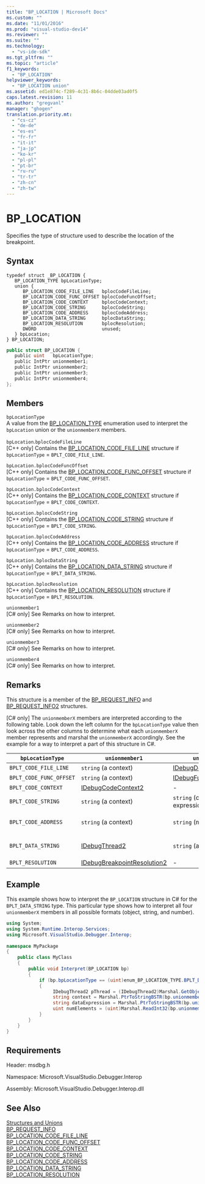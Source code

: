 ```yaml
---
title: "BP_LOCATION | Microsoft Docs"
ms.custom: ""
ms.date: "11/01/2016"
ms.prod: "visual-studio-dev14"
ms.reviewer: ""
ms.suite: ""
ms.technology: 
  - "vs-ide-sdk"
ms.tgt_pltfrm: ""
ms.topic: "article"
f1_keywords: 
  - "BP_LOCATION"
helpviewer_keywords: 
  - "BP_LOCATION union"
ms.assetid: ed1e874c-f289-4c31-8b6c-04dde03ad0f5
caps.latest.revision: 11
ms.author: "gregvanl"
manager: "ghogen"
translation.priority.mt: 
  - "cs-cz"
  - "de-de"
  - "es-es"
  - "fr-fr"
  - "it-it"
  - "ja-jp"
  - "ko-kr"
  - "pl-pl"
  - "pt-br"
  - "ru-ru"
  - "tr-tr"
  - "zh-cn"
  - "zh-tw"
---
```

# BP_LOCATION
Specifies the type of structure used to describe the location of the breakpoint.  
  
## Syntax  
  
```cpp#  
typedef struct _BP_LOCATION {  
   BP_LOCATION_TYPE bpLocationType;  
   union {  
      BP_LOCATION_CODE_FILE_LINE   bplocCodeFileLine;  
      BP_LOCATION_CODE_FUNC_OFFSET bplocCodeFuncOffset;  
      BP_LOCATION_CODE_CONTEXT     bplocCodeContext;  
      BP_LOCATION_CODE_STRING      bplocCodeString;  
      BP_LOCATION_CODE_ADDRESS     bplocCodeAddress;  
      BP_LOCATION_DATA_STRING      bplocDataString;  
      BP_LOCATION_RESOLUTION       bplocResolution;  
      DWORD                        unused;  
   } bpLocation;  
} BP_LOCATION;  
```  
  
```c#  
public struct BP_LOCATION {  
   public uint   bpLocationType;  
   public IntPtr unionmember1;  
   public IntPtr unionmember2;  
   public IntPtr unionmember3;  
   public IntPtr unionmember4;  
};  
```  
  
## Members  
 `bpLocationType`  
 A value from the [BP_LOCATION_TYPE](../../../extensibility/debugger/reference/bp-location-type.md) enumeration used to interpret the `bpLocation` union or the `unionmemberX` members.  
  
 `bpLocation`.`bplocCodeFileLine`  
 [C++ only] Contains the [BP_LOCATION_CODE_FILE_LINE](../../../extensibility/debugger/reference/bp-location-code-file-line.md) structure if `bpLocationType` = `BPLT_CODE_FILE_LINE`.  
  
 `bpLocation.bplocCodeFuncOffset`  
 [C++ only] Contains the [BP_LOCATION_CODE_FUNC_OFFSET](../../../extensibility/debugger/reference/bp-location-code-func-offset.md) structure if `bpLocationType` = `BPLT_CODE_FUNC_OFFSET`.  
  
 `bpLocation.bplocCodeContext`  
 [C++ only] Contains the [BP_LOCATION_CODE_CONTEXT](../../../extensibility/debugger/reference/bp-location-code-context.md) structure if `bpLocationType` = `BPLT_CODE_CONTEXT`.  
  
 `bpLocation.bplocCodeString`  
 [C++ only] Contains the [BP_LOCATION_CODE_STRING](../../../extensibility/debugger/reference/bp-location-code-string.md) structure if `bpLocationType` = `BPLT_CODE_STRING`.  
  
 `bpLocation.bplocCodeAddress`  
 [C++ only] Contains the [BP_LOCATION_CODE_ADDRESS](../../../extensibility/debugger/reference/bp-location-code-address.md) structure if `bpLocationType` = `BPLT_CODE_ADDRESS`.  
  
 `bpLocation.bplocDataString`  
 [C++ only] Contains the [BP_LOCATION_DATA_STRING](../../../extensibility/debugger/reference/bp-location-data-string.md) structure if `bpLocationType` = `BPLT_DATA_STRING`.  
  
 `bpLocation.bplocResolution`  
 [C++ only] Contains the [BP_LOCATION_RESOLUTION](../../../extensibility/debugger/reference/bp-location-resolution.md) structure if `bpLocationType` = `BPLT_RESOLUTION`.  
  
 `unionmember1`  
 [C# only] See Remarks on how to interpret.  
  
 `unionmember2`  
 [C# only] See Remarks on how to interpret.  
  
 `unionmember3`  
 [C# only] See Remarks on how to interpret.  
  
 `unionmember4`  
 [C# only] See Remarks on how to interpret.  
  
## Remarks  
 This structure is a member of the [BP_REQUEST_INFO](../../../extensibility/debugger/reference/bp-request-info.md) and [BP_REQUEST_INFO2](../../../extensibility/debugger/reference/bp-request-info2.md) structures.  
  
 [C# only] The `unionmemberX` members are interpreted according to the following table. Look down the left column for the `bpLocationType` value then look across the other columns to determine what each `unionmemberX` member represents and marshal the `unionmemberX` accordingly. See the example for a way to interpret a part of this structure in C#.  
  
|`bpLocationType`|`unionmember1`|`unionmember2`|`unionmember3`|`unionmember4`|  
|----------------------|--------------------|--------------------|--------------------|--------------------|  
|`BPLT_CODE_FILE_LINE`|`string` (a context)|[IDebugDocumentPosition2](../../../extensibility/debugger/reference/idebugdocumentposition2.md)|-|-|  
|`BPLT_CODE_FUNC_OFFSET`|`string` (a context)|[IDebugFunctionPosition2](../../../extensibility/debugger/reference/idebugfunctionposition2.md)|-|-|  
|`BPLT_CODE_CONTEXT`|[IDebugCodeContext2](../../../extensibility/debugger/reference/idebugcodecontext2.md)|-|-|-|  
|`BPLT_CODE_STRING`|`string` (a context)|`string` (conditional expression)|-|-|  
|`BPLT_CODE_ADDRESS`|`string` (a context)|`string` (module URL)|`string` (function name)|`string` (address)|  
|`BPLT_DATA_STRING`|[IDebugThread2](../../../extensibility/debugger/reference/idebugthread2.md)|`string` (a context)|`string` (data expression)|`uint` (number of elements)|  
|`BPLT_RESOLUTION`|[IDebugBreakpointResolution2](../../../extensibility/debugger/reference/idebugbreakpointresolution2.md)|-|-|-|  
  
## Example  
 This example shows how to interpret the `BP_LOCATION` structure in C# for the `BPLT_DATA_STRING` type. This particular type shows how to interpret all four `unionmemberX` members in all possible formats (object, string, and number).  
  
```c#  
using System;  
using System.Runtime.Interop.Services;  
using Microsoft.VisualStudio.Debugger.Interop;  
  
namespace MyPackage  
{  
    public class MyClass  
    {  
        public void Interpret(BP_LOCATION bp)  
        {  
            if (bp.bpLocationType == (uint)enum_BP_LOCATION_TYPE.BPLT_DATA_STRING)  
            {  
                 IDebugThread2 pThread = (IDebugThread2)Marshal.GetObjectForIUnknown(bp.unionmember1);  
                 string context = Marshal.PtrToStringBSTR(bp.unionmember2);  
                 string dataExpression = Marshal.PtrToStringBSTR(bp.unionmember3);  
                 uint numElements = (uint)Marshal.ReadInt32(bp.unionmember4);  
            }  
        }  
    }  
}  
```  
  
## Requirements  
 Header: msdbg.h  
  
 Namespace: Microsoft.VisualStudio.Debugger.Interop  
  
 Assembly: Microsoft.VisualStudio.Debugger.Interop.dll  
  
## See Also  
 [Structures and Unions](../../../extensibility/debugger/reference/structures-and-unions.md)   
 [BP_REQUEST_INFO](../../../extensibility/debugger/reference/bp-request-info.md)   
 [BP_LOCATION_CODE_FILE_LINE](../../../extensibility/debugger/reference/bp-location-code-file-line.md)   
 [BP_LOCATION_CODE_FUNC_OFFSET](../../../extensibility/debugger/reference/bp-location-code-func-offset.md)   
 [BP_LOCATION_CODE_CONTEXT](../../../extensibility/debugger/reference/bp-location-code-context.md)   
 [BP_LOCATION_CODE_STRING](../../../extensibility/debugger/reference/bp-location-code-string.md)   
 [BP_LOCATION_CODE_ADDRESS](../../../extensibility/debugger/reference/bp-location-code-address.md)   
 [BP_LOCATION_DATA_STRING](../../../extensibility/debugger/reference/bp-location-data-string.md)   
 [BP_LOCATION_RESOLUTION](../../../extensibility/debugger/reference/bp-location-resolution.md)